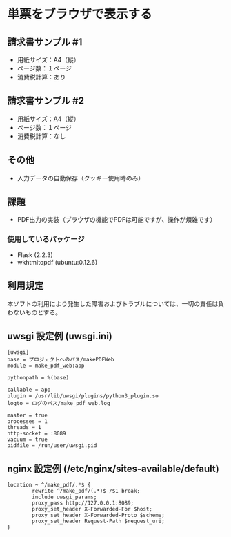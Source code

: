 # 単票をブラウザで表示する

## 請求書サンプル #1
* 用紙サイズ：A4（縦）
* ページ数：１ページ
* 消費税計算：あり

## 請求書サンプル #2
* 用紙サイズ：A4（縦）
* ページ数：１ページ
* 消費税計算：なし

## その他
* 入力データの自動保存（クッキー使用時のみ）

## 課題
* PDF出力の実装（ブラウザの機能でPDFは可能ですが、操作が煩雑です）

### 使用しているパッケージ
* Flask (2.2.3)
* wkhtmltopdf (ubuntu:0.12.6)

## 利用規定
本ソフトの利用により発生した障害およびトラブルについては、一切の責任は負わないものとする。

## uwsgi 設定例 (uwsgi.ini)
```
[uwsgi]
base = プロジェクトへのパス/makePDFWeb
module = make_pdf_web:app

pythonpath = %(base)

callable = app
plugin = /usr/lib/uwsgi/plugins/python3_plugin.so
logto = ログのパス/make_pdf_web.log

master = true
processes = 1
threads = 1
http-socket = :8089
vacuum = true
pidfile = /run/user/uwsgi.pid
```

## nginx 設定例 (/etc/nginx/sites-available/default)
```
location ~ ^/make_pdf/.*$ {
        rewrite ^/make_pdf/(.*)$ /$1 break;
        include uwsgi_params;
        proxy_pass http://127.0.0.1:8089;
        proxy_set_header X-Forwarded-For $host;
        proxy_set_header X-Forwarded-Proto $scheme;
        proxy_set_header Request-Path $request_uri;
}
```